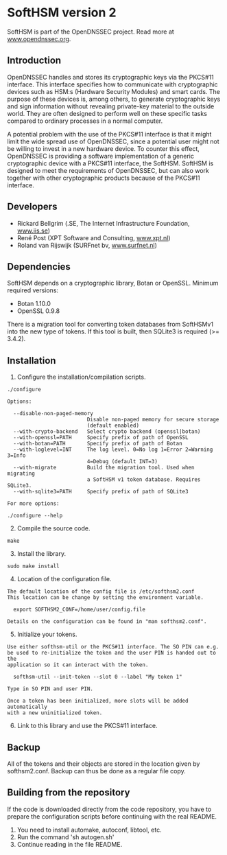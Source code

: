 # SoftHSM version 2

SoftHSM is part of the OpenDNSSEC project. Read more at www.opendnssec.org.

## Introduction

OpenDNSSEC handles and stores its cryptographic keys via the PKCS#11 interface.
This interface specifies how to communicate with cryptographic devices such as
HSM:s (Hardware Security Modules) and smart cards. The purpose of these devices
is, among others, to generate cryptographic keys and sign information without
revealing private-key material to the outside world. They are often designed to
perform well on these specific tasks compared to ordinary processes in a normal
computer.

A potential problem with the use of the PKCS#11 interface is that it might
limit the wide spread use of OpenDNSSEC, since a potential user might not be
willing to invest in a new hardware device. To counter this effect, OpenDNSSEC
is providing a software implementation of a generic cryptographic device with a
PKCS#11 interface, the SoftHSM. SoftHSM is designed to meet the requirements of
OpenDNSSEC, but can also work together with other cryptographic products
because of the PKCS#11 interface.

## Developers

- Rickard Bellgrim (.SE, The Internet Infrastructure Foundation, www.iis.se)
- René Post (XPT Software and Consulting, www.xpt.nl)
- Roland van Rijswijk (SURFnet bv, www.surfnet.nl)

## Dependencies

SoftHSM depends on a cryptographic library, Botan or OpenSSL.
Minimum required versions:

- Botan 1.10.0 
- OpenSSL 0.9.8

There is a migration tool for converting token databases from SoftHSMv1 into
the new type of tokens. If this tool is built, then SQLite3 is required (>=
3.4.2).

## Installation

  1. Configure the installation/compilation scripts.

    ./configure

    Options:

      --disable-non-paged-memory
                              Disable non-paged memory for secure storage
                              (default enabled)
      --with-crypto-backend   Select crypto backend (openssl|botan)
      --with-openssl=PATH     Specify prefix of path of OpenSSL
      --with-botan=PATH       Specify prefix of path of Botan
      --with-loglevel=INT     The log level. 0=No log 1=Error 2=Warning 3=Info
                              4=Debug (default INT=3)
      --with-migrate          Build the migration tool. Used when migrating
                              a SoftHSM v1 token database. Requires SQLite3.
      --with-sqlite3=PATH     Specify prefix of path of SQLite3

    For more options:

    ./configure --help

  2. Compile the source code.

    make

  3. Install the library.

    sudo make install

  4. Location of the configuration file.

    The default location of the config file is /etc/softhsm2.conf
    This location can be change by setting the environment variable.

      export SOFTHSM2_CONF=/home/user/config.file

    Details on the configuration can be found in "man softhsm2.conf".

  5. Initialize your tokens.

    Use either softhsm-util or the PKCS#11 interface. The SO PIN can e.g.
    be used to re-initialize the token and the user PIN is handed out to the
    application so it can interact with the token.

      softhsm-util --init-token --slot 0 --label "My token 1"

    Type in SO PIN and user PIN.

    Once a token has been initialized, more slots will be added automatically
    with a new uninitialized token.

  6. Link to this library and use the PKCS#11 interface.

## Backup

All of the tokens and their objects are stored in the location given by
softhsm2.conf. Backup can thus be done as a regular file copy.


## Building from the repository

If the code is downloaded directly from the code repository, you have to
prepare the configuration scripts before continuing with the real README.

1. You need to install automake, autoconf, libtool, etc.
2. Run the command 'sh autogen.sh'
3. Continue reading in the file README.
